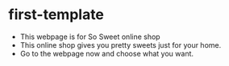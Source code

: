 # first-template 
- This webpage is for So Sweet online shop
- This online shop gives you pretty sweets just for your home.
- Go to the webpage now and choose what you want.